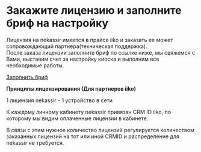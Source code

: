 # Закажите лицензию и заполните бриф на настройку

Лицензия на nekassir имеется в прайсе iiko и заказать ее может сопровождающий партнера(техническая поддержка).\
После заказа лицензии заполните бриф по ссылке ниже, мы свяжемся с Вами, выставим счет за настройку киоска и выполним все необходимые работы.

[Заполнить бриф](https://forms.yandex.ru/cloud/6750570649363951eff69f1b/?roistat_visit=6091440)

**Принципы лицензирования (Для партнеров iiko)**

1 лицензия nekassir - 1 устройство в сети

К каждому личному кабинету nekassir привязан CRM ID iiko, по которому мы видим оплаченные лицензии в кабинете.

В связи с этим нужное количество лицензий регулируется количеством заказанных лицензий на тот или иной CRMID и распределение для nekassir не требуется.
